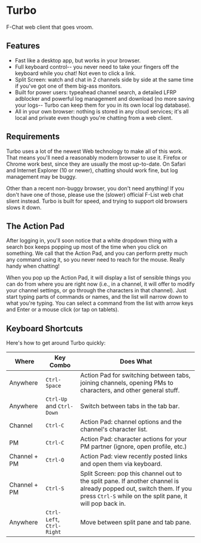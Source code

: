 # Turbo

F-Chat web client that goes vroom.

## Features

  * Fast like a desktop app, but works in your browser.
  * Full keyboard control-- you never need to take your fingers off the keyboard while you chat! Not even to click a link.
  * Split Screen: watch and chat in 2 channels side by side at the same time if you've got one of them big-ass monitors.
  * Built for power users: typeahead channel search, a detailed LFRP adblocker and powerful log management and download (no more saving your logs-- Turbo can keep them for you in its own local log database).
  * All in your own browser: nothing is stored in any cloud services; it's all local and private even though you're chatting from a web client.

## Requirements

Turbo uses a lot of the newest Web technology to make all of this work. That means you'll need a reasonably modern browser to use it. Firefox or Chrome work best, since they are usually the most up-to-date. On Safari and Internet Explorer (10 or newer), chatting should work fine, but log management may be buggy.

Other than a recent non-buggy browser, you don't need anything! If you don't have one of those, please use the (slower) official F-List web chat slient instead. Turbo is built for speed, and trying to support old browsers slows it down.

## The Action Pad

After logging in, you'll soon notice that a white dropdown thing with a search box keeps popping up most of the time when you click on something. We call that the Action Pad, and you can perform pretty much any command using it, so you never need to reach for the mouse. Really handy when chatting!

When you pop up the Action Pad, it will display a list of sensible things you can do from where you are right now (i.e., in a channel, it will offer to modify your channel settings, or go through the characters in that channel). Just start typing parts of commands or names, and the list will narrow down to what you're typing. You can select a command from the list with arrow keys and Enter or a mouse click (or tap on tablets).

## Keyboard Shortcuts

Here's how to get around Turbo quickly:

| **Where** | **Key Combo** | **Does What** |
|---|---|---|
| Anywhere | `Ctrl-Space` | Action Pad for switching between tabs, joining channels, opening PMs to characters, and other general stuff. |
| Anywhere | `Ctrl-Up` and `Ctrl-Down` | Switch between tabs in the tab bar. |
| Channel | `Ctrl-C` | Action Pad: channel options and the channel's character list. |
| PM | `Ctrl-C` | Action Pad: character actions for your PM partner (ignore, open profile, etc.) |
| Channel + PM | `Ctrl-O` | Action Pad: view recently posted links and open them via keyboard. |
| Channel + PM | `Ctrl-S` | Split Screen: pop this channel out to the split pane. If another channel is already popped out, switch them. If you press `Ctrl-S` while on the split pane, it will pop back in. |
| Anywhere | `Ctrl-Left`, `Ctrl-Right` | Move between split pane and tab pane. |
